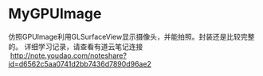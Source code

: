 # MyGPUImage
仿照GPUImage利用GLSurfaceView显示摄像头，并能拍照。封装还是比较完整的。
详细学习记录，请查看有道云笔记连接  http://note.youdao.com/noteshare?id=d6562c5aa0741d2bb7436d7890d96ae2
